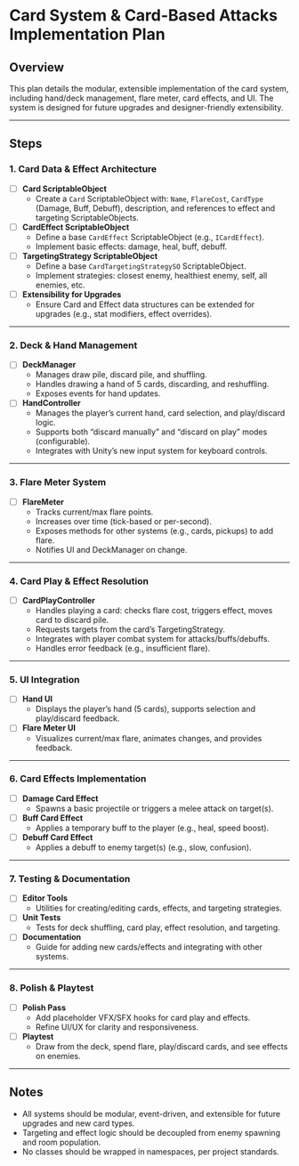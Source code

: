 # Card System & Card-Based Attacks Implementation Plan

## Overview
This plan details the modular, extensible implementation of the card system, including hand/deck management, flare meter, card effects, and UI. The system is designed for future upgrades and designer-friendly extensibility.

---

## Steps

### 1. Card Data & Effect Architecture

- [ ] **Card ScriptableObject**
  - Create a `Card` ScriptableObject with: `Name`, `FlareCost`, `CardType` (Damage, Buff, Debuff), description, and references to effect and targeting ScriptableObjects.
- [ ] **CardEffect ScriptableObject**
  - Define a base `CardEffect` ScriptableObject (e.g., `ICardEffect`).
  - Implement basic effects: damage, heal, buff, debuff.
- [ ] **TargetingStrategy ScriptableObject**
  - Define a base `CardTargetingStrategySO` ScriptableObject.
  - Implement strategies: closest enemy, healthiest enemy, self, all enemies, etc.
- [ ] **Extensibility for Upgrades**
  - Ensure Card and Effect data structures can be extended for upgrades (e.g., stat modifiers, effect overrides).

---

### 2. Deck & Hand Management

- [ ] **DeckManager**
  - Manages draw pile, discard pile, and shuffling.
  - Handles drawing a hand of 5 cards, discarding, and reshuffling.
  - Exposes events for hand updates.
- [ ] **HandController**
  - Manages the player’s current hand, card selection, and play/discard logic.
  - Supports both “discard manually” and “discard on play” modes (configurable).
  - Integrates with Unity’s new input system for keyboard controls.

---

### 3. Flare Meter System

- [ ] **FlareMeter**
  - Tracks current/max flare points.
  - Increases over time (tick-based or per-second).
  - Exposes methods for other systems (e.g., cards, pickups) to add flare.
  - Notifies UI and DeckManager on change.

---

### 4. Card Play & Effect Resolution

- [ ] **CardPlayController**
  - Handles playing a card: checks flare cost, triggers effect, moves card to discard pile.
  - Requests targets from the card’s TargetingStrategy.
  - Integrates with player combat system for attacks/buffs/debuffs.
  - Handles error feedback (e.g., insufficient flare).

---

### 5. UI Integration

- [ ] **Hand UI**
  - Displays the player’s hand (5 cards), supports selection and play/discard feedback.
- [ ] **Flare Meter UI**
  - Visualizes current/max flare, animates changes, and provides feedback.

---

### 6. Card Effects Implementation

- [ ] **Damage Card Effect**
  - Spawns a basic projectile or triggers a melee attack on target(s).
- [ ] **Buff Card Effect**
  - Applies a temporary buff to the player (e.g., heal, speed boost).
- [ ] **Debuff Card Effect**
  - Applies a debuff to enemy target(s) (e.g., slow, confusion).

---

### 7. Testing & Documentation

- [ ] **Editor Tools**
  - Utilities for creating/editing cards, effects, and targeting strategies.
- [ ] **Unit Tests**
  - Tests for deck shuffling, card play, effect resolution, and targeting.
- [ ] **Documentation**
  - Guide for adding new cards/effects and integrating with other systems.

---

### 8. Polish & Playtest

- [ ] **Polish Pass**
  - Add placeholder VFX/SFX hooks for card play and effects.
  - Refine UI/UX for clarity and responsiveness.
- [ ] **Playtest**
  - Draw from the deck, spend flare, play/discard cards, and see effects on enemies.

---

## Notes

- All systems should be modular, event-driven, and extensible for future upgrades and new card types.
- Targeting and effect logic should be decoupled from enemy spawning and room population.
- No classes should be wrapped in namespaces, per project standards.
